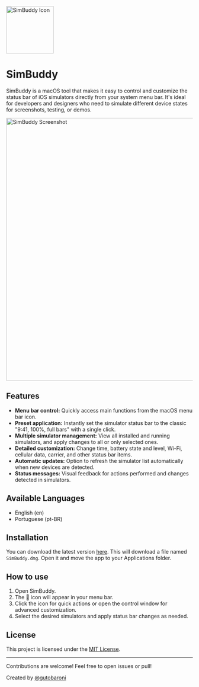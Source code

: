<img width="128" height="128" alt="SimBuddy Icon" src="https://github.com/user-attachments/assets/aeff3c7b-e888-4028-817f-d61ef5d4e5da" />

# SimBuddy

SimBuddy is a macOS tool that makes it easy to control and customize the status bar of iOS simulators directly from your system menu bar. It's ideal for developers and designers who need to simulate different device states for screenshots, testing, or demos.

<img width="1051" height="709" alt="SimBuddy Screenshot" src="https://github.com/user-attachments/assets/16434a33-f3b1-462b-a983-586a9e7185b3" />

## Features

- **Menu bar control:** Quickly access main functions from the macOS menu bar icon.
- **Preset application:** Instantly set the simulator status bar to the classic "9:41, 100%, full bars" with a single click.
- **Multiple simulator management:** View all installed and running simulators, and apply changes to all or only selected ones.
- **Detailed customization:** Change time, battery state and level, Wi-Fi, cellular data, carrier, and other status bar items.
- **Automatic updates:** Option to refresh the simulator list automatically when new devices are detected.
- **Status messages:** Visual feedback for actions performed and changes detected in simulators.

## Available Languages

- English (en)
- Portuguese (pt-BR)

## Installation

You can download the latest version [here](www.test.com). This will download a file named `SimBuddy.dmg`. Open it and move the app to your Applications folder.

## How to use

1. Open SimBuddy.
2. The 📱 icon will appear in your menu bar.
3. Click the icon for quick actions or open the control window for advanced customization.
4. Select the desired simulators and apply status bar changes as needed.

## License

This project is licensed under the [MIT License](LICENSE).

---

Contributions are welcome! Feel free to open issues or pull!

Created by [@gutobaroni](https://www.threads.com/@gutobaroni)
